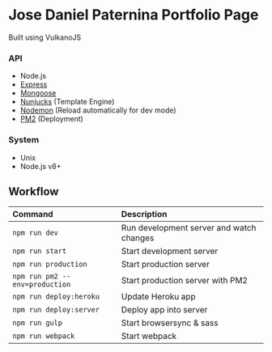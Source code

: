 # Jose Daniel Paternina Portfolio Page
Built using VulkanoJS

### API

- Node.js
- [Express](http://expressjs.com)
- [Mongoose](http://mongoosejs.com/)
- [Nunjucks](http://mozilla.github.io/nunjucks/) (Template Engine)
- [Nodemon](http://nodemon.io/) (Reload automatically for dev mode)
- [PM2](http://pm2.keymetrics.io/) (Deployment)



### System

- Unix
- Node.js v8+



## Workflow

| Command									| Description                               |
| :----------------------------------------	| :---------------------------------------- |
| `npm run dev`								| Run development server and watch changes	|
| `npm run start`							| Start development server                  |
| `npm run production`						| Start production server                   |
| `npm run pm2 --env=production`            | Start production server with PM2          |
| `npm run deploy:heroku`                   | Update Heroku app                         |
| `npm run deploy:server`                   | Deploy app into server                    |
| `npm run gulp`                            | Start browsersync & sass                  |
| `npm run webpack`                         | Start webpack                             |



